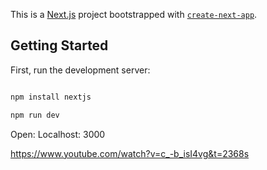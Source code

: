 This is a [Next.js](https://nextjs.org/) project bootstrapped with [`create-next-app`](https://github.com/vercel/next.js/tree/canary/packages/create-next-app).

## Getting Started

First, run the development server:

```bash

npm install nextjs

npm run dev

```

Open: Localhost: 3000


https://www.youtube.com/watch?v=c_-b_isI4vg&t=2368s

